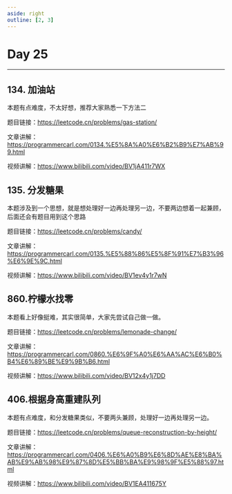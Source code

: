 ```yaml
---
aside: right
outline: [2, 3]
---
```


# Day 25

---

## 134. 加油站

本题有点难度，不太好想，推荐大家熟悉一下方法二

题目链接：https://leetcode.cn/problems/gas-station/

文章讲解：https://programmercarl.com/0134.%E5%8A%A0%E6%B2%B9%E7%AB%99.html

视频讲解：https://www.bilibili.com/video/BV1jA411r7WX

## 135. 分发糖果

本题涉及到一个思想，就是想处理好一边再处理另一边，不要两边想着一起兼顾，后面还会有题目用到这个思路

题目链接：https://leetcode.cn/problems/candy/

文章讲解：https://programmercarl.com/0135.%E5%88%86%E5%8F%91%E7%B3%96%E6%9E%9C.html

视频讲解：https://www.bilibili.com/video/BV1ev4y1r7wN

## 860.柠檬水找零

本题看上好像挺难，其实很简单，大家先尝试自己做一做。

题目链接：https://leetcode.cn/problems/lemonade-change/

文章讲解：https://programmercarl.com/0860.%E6%9F%A0%E6%AA%AC%E6%B0%B4%E6%89%BE%E9%9B%B6.html

视频讲解：https://www.bilibili.com/video/BV12x4y1j7DD

## 406.根据身高重建队列

本题有点难度，和分发糖果类似，不要两头兼顾，处理好一边再处理另一边。

题目链接：https://leetcode.cn/problems/queue-reconstruction-by-height/

文章讲解：https://programmercarl.com/0406.%E6%A0%B9%E6%8D%AE%E8%BA%AB%E9%AB%98%E9%87%8D%E5%BB%BA%E9%98%9F%E5%88%97.html

视频讲解：https://www.bilibili.com/video/BV1EA411675Y

